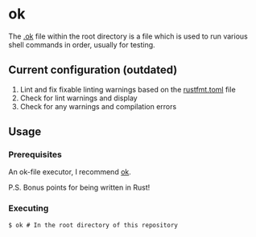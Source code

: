 # ok

The [.ok](../.ok) file within the root directory is a file which is used to run various shell
commands in order, usually for testing.

## Current configuration (outdated)
1. Lint and fix fixable linting warnings based on the [rustfmt.toml](../rustfmt.toml) file
2. Check for lint warnings and display
3. Check for any warnings and compilation errors

## Usage

### Prerequisites

An ok-file executor, I recommend [ok](https://github.com/juev/ok).

P.S.
Bonus points for being written in Rust!

### Executing
```shell
$ ok # In the root directory of this repository
```
